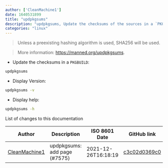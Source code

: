 ```yaml
---
author: ['CleanMachine1']
date: 1640531899
title: "updpkgsums"
description: "updpkgsums, Update the checksums of the sources in a `PKGBUILD`."
categories: "linux"
---
```

> Unless a preexisting hashing algorithm is used, SHA256 will be used.

> More information: <https://manned.org/updpkgsums>.

- Update the checksums in a `PKGBUILD`:

```bash
updpkgsums
```

- Display Version:

```bash
updpkgsums -v
```

- Display help:

```bash
updpkgsums -h
```
List of changes to this documentation


Author | Description | ISO 8601 Date | GitHub link
------|-----|-----|-----
[CleanMachine1](mailto:78213164+CleanMachine1@users.noreply.github.com) | updpkgsums: add page (#7575) | 2021-12-26T16:18:19 | [c3c02d0369c0](https://github.com/tldr-pages/tldr/commit/c3c02d0369c0faece5c93dfa374ecea127d13d5a)

